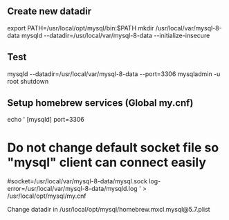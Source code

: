 
## Create new datadir

export PATH=/usr/local/opt/mysql/bin:$PATH
mkdir /usr/local/var/mysql-8-data
mysqld --datadir=/usr/local/var/mysql-8-data --initialize-insecure

## Test
mysqld --datadir=/usr/local/var/mysql-8-data --port=3306
mysqladmin -u root shutdown

## Setup homebrew services (Global my.cnf)

echo '
[mysqld]
port=3306
# Do not change default socket file so "mysql" client can connect easily
#socket=/usr/local/var/mysql-8-data/mysql.sock
log-error=/usr/local/var/mysql-8-data/mysqld.log
' > /usr/local/opt/mysql/my.cnf

Change datadir in /usr/local/opt/mysql/homebrew.mxcl.mysql\@5.7.plist
